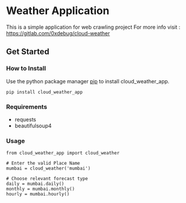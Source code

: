 # Weather Application 

This is a simple application for web crawling project
For more info visit : https://gitlab.com/0xdebug/cloud-weather

## Get Started

### How to Install

Use the python package manager [pip](https://pip.pypa.io/en/stable/) to install cloud_weather_app.

```
pip install cloud_weather_app
```

### Requirements

- requests
- beautifulsoup4

### Usage

```
from cloud_weather_app import cloud_weather

# Enter the valid Place Name
mumbai = cloud_weather('mumbai')

# Choose relevant forecast type
daily = mumbai.daily()
monthly = mumbai.monthly()
hourly = mumbai.hourly()

```